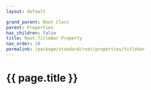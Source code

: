 ```yaml
---
layout: default

grand_parent: Root Class
parent: Properties
has_children: false
title: Root.TitleBar Property
nav_order: 18
permalink: /package/standard/root/properties/titlebar
---
```

# {{ page.title }}
